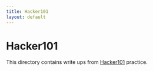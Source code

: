 ```yaml
---
title: Hacker101
layout: default
---
```


# Hacker101

This directory contains write ups from [Hacker101](https://ctf.hacker101.com/ctf) practice.
